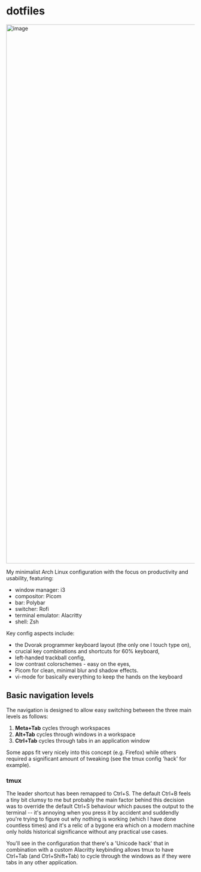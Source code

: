 # dotfiles

<img width="3440" height="1440" alt="image" src="https://github.com/user-attachments/assets/78e57b79-9849-418d-8332-4e17682c207d" />

My minimalist Arch Linux configuration with the focus on productivity and usability, featuring:
- window manager: i3
- compositor: Picom
- bar: Polybar
- switcher: Rofi
- terminal emulator: Alacritty
- shell: Zsh

Key config aspects include:
- the Dvorak programmer keyboard layout (the only one I touch type on),
- crucial key combinations and shortcuts for 60% keyboard,
- left-handed trackball config,
- low contrast colorschemes - easy on the eyes,
- Picom for clean, minimal blur and shadow effects.
- vi-mode for basically everything to keep the hands on the keyboard


## Basic navigation levels

The navigation is designed to allow easy switching between the three main
levels as follows:

1. **Meta+Tab** cycles through workspaces
2. **Alt+Tab** cycles through windows in a workspace
3. **Ctrl+Tab** cycles through tabs in an application window

Some apps fit very nicely into this concept (e.g. Firefox) while others
required a significant amount of tweaking (see the tmux config 'hack' for
example).


### tmux

The leader shortcut has been remapped to Ctrl+S. The default Ctrl+B feels a
tiny bit clumsy to me but probably the main factor behind this decision was to
override the default Ctrl+S behaviour which pauses the output to the terminal
-- it's annoying when you press it by accident and suddendly you're trying to
figure out why nothing is working (which I have done countless times) and it's
a relic of a bygone era which on a modern machine only holds historical
significance without any practical use cases.


You'll see in the configuration that there's a 'Unicode hack' that in
combination with a custom Alacritty keybinding allows tmux to have Ctrl+Tab
(and Ctrl+Shift+Tab) to cycle through the windows as if they were tabs in any
other application.
